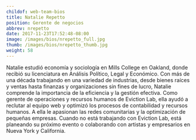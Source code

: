 ```yaml
---
childof: web-team-bios
title: Natalie Repetto
position: Gerente de negocios  
abbrev: nrepetto
date: 2017-11-23T17:52:48-08:00
image: /images/bios/nrepetto_full.jpg
thumb: /images/bios/nrepetto_thumb.jpg
weight: 58
---
```

Natalie estudió economía y sociología en Mills College en Oakland, donde recibió su licenciatura en Análisis Político, Legal y Económico. Con más de una década trabajando en una variedad de industrias, desde bienes raíces y ventas hasta finanzas y organizaciones sin fines de lucro, Natalie comprende la importancia de la eficiencia y la gestión efectiva. Como gerente de operaciones y recursos humanos de Eviction Lab, ella ayudó a reclutar al equipo web y optimizó los procesos de contabilidad y recursos humanos. A ella le apasionan las redes comunitarias y la optimización de pequeñas empresas. Cuando no está trabajando con Eviction Lab, está planeando su próximo evento o colaborando con artistas y empresarios en Nueva York y California.